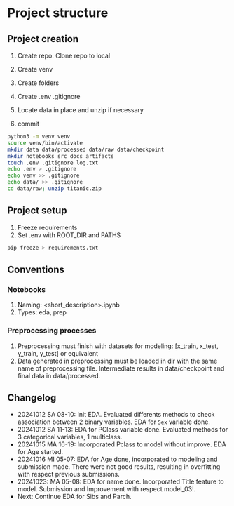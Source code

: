 # Project structure

## Project creation

01. Create repo. Clone repo to local

02. Create venv

03. Create folders 

04. Create .env .gitignore

05. Locate data in place and unzip if necessary

06. commit

```bash
python3 -m venv venv
source venv/bin/activate
mkdir data data/processed data/raw data/checkpoint
mkdir notebooks src docs artifacts
touch .env .gitignore log.txt
echo .env > .gitignore
echo venv >> .gitignore
echo data/ >> .gitignore
cd data/raw; unzip titanic.zip
```

## Project setup

01. Freeze requirements
02. Set .env with ROOT_DIR and PATHS

```bash
pip freeze > requirements.txt
```

## Conventions

### Notebooks

1. Naming: <type>_<number>_<short_description>.ipynb
2. Types: eda, prep

### Preprocessing processes

1. Preprocessing must finish with datasets for modeling: [x_train, x_test, y_train, y_test] or equivalent
2. Data generated in preprocessing must be loaded in dir with the same name of preprocessing file. Intermediate results in data/checkpoint and final data in data/processed.

## Changelog

- 20241012 SA 08-10: Init EDA. Evaluated differents methods to check association between 2 binary variables. EDA for `Sex` variable done. 
- 20241012 SA 11-13: EDA for PClass variable done. Evaluated methods for 3 categorical variables, 1 multiclass.
- 20241015 MA 16-19: Incorporated Pclass to model without improve. EDA for Age started. 
- 20241016 MI 05-07: EDA for Age done, incorporated to modeling and submission made. There were not good results, resulting in overfitting with respect previous submissions.
- 20241023: MA 05-08: EDA for name done. Incorporated Title feature to model. Submission and Improvement with respect model_03!.
- Next: Continue EDA for Sibs and Parch.




